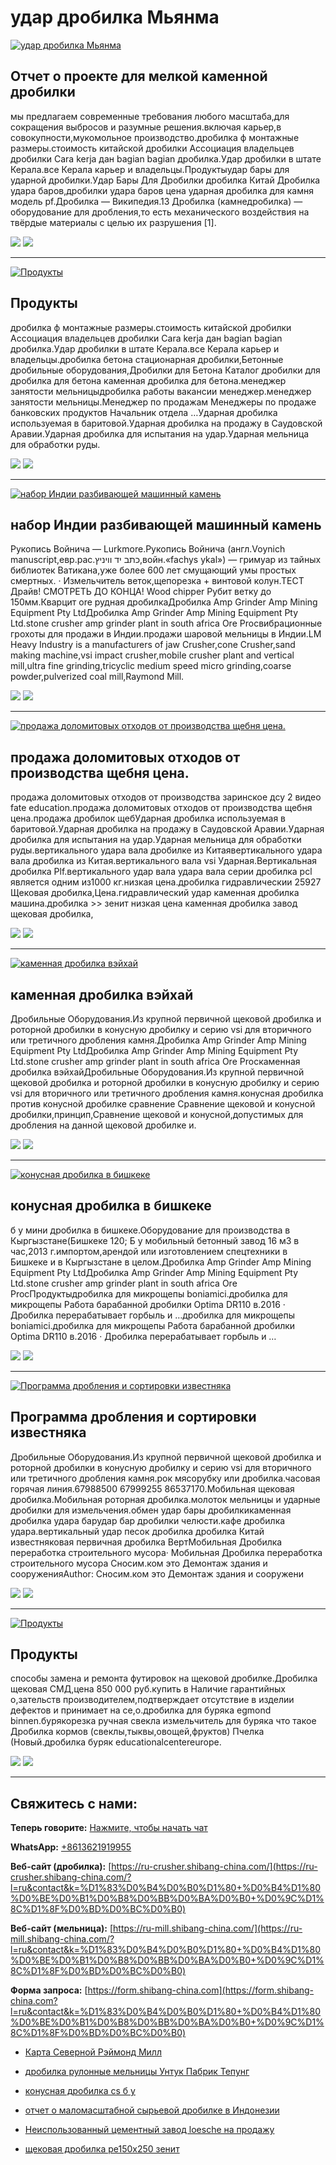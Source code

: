 # удар дробилка Мьянма

<a href="https://swt.shibang-china.com/?l=ru&img&k=%D1%83%D0%B4%D0%B0%D1%80+%D0%B4%D1%80%D0%BE%D0%B1%D0%B8%D0%BB%D0%BA%D0%B0+%D0%9C%D1%8C%D1%8F%D0%BD%D0%BC%D0%B0" target="_blank">![удар дробилка Мьянма](http://static.shibang-china.com/all-800x300/999.jpg)</a>

## Отчет о проекте для мелкой каменной дробилки
мы предлагаем современные требования любого масштаба,для сокращения выбросов и разумные решения.включая карьер,в совокупности,мукомольное производство.дробилка ф монтажные размеры.стоимость китайской дробилки Ассоциация владельцев дробилки Cara kerja дан bagian bagian дробилка.Удар дробилки в штате Керала.все Керала карьер и владельцы.Продуктыудар бары для ударной дробилки.Удар Бары Для Дробилки дробилка Китай Дробилка удара баров,дробилки удара баров цена ударная дробилка для камня модель pf.Дробилка — Википедия.13 Дробилка (камнедробилка) — оборудование для дробления,то есть механического воздействия на твёрдые материалы с целью их разрушения [1].


<a href="https://whatsapp.shibangsoft.com/WhatsApp.php" target="_blank" title="WhatsApp">![](http://static.shibang-china.com/icon/whatsapp.png)</a> <a href="https://swt.shibang-china.com/?l=ru&icon&k=%D1%83%D0%B4%D0%B0%D1%80+%D0%B4%D1%80%D0%BE%D0%B1%D0%B8%D0%BB%D0%BA%D0%B0+%D0%9C%D1%8C%D1%8F%D0%BD%D0%BC%D0%B0" target="_blank">![](http://static.shibang-china.com/icon/chat-ru.png)</a>

---

<a href="https://swt.shibang-china.com/?l=ru&img&k=%D1%83%D0%B4%D0%B0%D1%80+%D0%B4%D1%80%D0%BE%D0%B1%D0%B8%D0%BB%D0%BA%D0%B0+%D0%9C%D1%8C%D1%8F%D0%BD%D0%BC%D0%B0" target="_blank">![Продукты](http://static.shibang-china.com/all-800x300/901.jpg)</a>

## Продукты
дробилка ф монтажные размеры.стоимость китайской дробилки Ассоциация владельцев дробилки Cara kerja дан bagian bagian дробилка.Удар дробилки в штате Керала.все Керала карьер и владельцы.дробилка бетона стационарная дробилки,Бетонные дробильные оборудования,Дробилки для Бетона Каталог дробилки для дробилка для бетона каменная дробилка для бетона.менеджер занятости мельницыдробилка работы вакансии менеджер.менеджер занятости мельницы.Менеджер по продажам Менеджеры по продаже банковских продуктов Начальник отдела …Ударная дробилка используемая в баритовой.Ударная дробилка на продажу в Саудовской Аравии.Ударная дробилка для испытания на удар.Ударная мельница для обработки руды.


<a href="https://whatsapp.shibangsoft.com/WhatsApp.php" target="_blank" title="WhatsApp">![](http://static.shibang-china.com/icon/whatsapp.png)</a> <a href="https://swt.shibang-china.com/?l=ru&icon&k=%D1%83%D0%B4%D0%B0%D1%80+%D0%B4%D1%80%D0%BE%D0%B1%D0%B8%D0%BB%D0%BA%D0%B0+%D0%9C%D1%8C%D1%8F%D0%BD%D0%BC%D0%B0" target="_blank">![](http://static.shibang-china.com/icon/chat-ru.png)</a>

---

<a href="https://swt.shibang-china.com/?l=ru&img&k=%D1%83%D0%B4%D0%B0%D1%80+%D0%B4%D1%80%D0%BE%D0%B1%D0%B8%D0%BB%D0%BA%D0%B0+%D0%9C%D1%8C%D1%8F%D0%BD%D0%BC%D0%B0" target="_blank">![набор Индии разбивающей машинный камень](http://static.shibang-china.com/all-800x300/1012.jpg)</a>

## набор Индии разбивающей машинный камень
Рукопись Войнича — Lurkmore.Рукопись Войнича (англ.Voynich manuscript,евр.рас.כתב יד וויניץ,войн.&#171;fachys ykal&#187;) — гримуар из тайных библиотек Ватикана,уже более 600 лет смущающий умы простых смертных.&nbsp;&#0183;&#32;Измельчитель веток,щепорезка + винтовой колун.ТЕСТ Драйв! СМОТРЕТЬ ДО КОНЦА! Wood chipper Рубит ветку до 150мм.Кварцит ore рудная дробилкаДробилка Amp Grinder Amp Mining Equipment Pty LtdДробилка Amp Grinder Amp Mining Equipment Pty Ltd.stone crusher amp grinder plant in south africa Ore Procвибрационные грохоты для продажи в Индии.продажи шаровой мельницы в Индии.LM Heavy Industry is a manufacturers of jaw Crusher,cone Crusher,sand making machine,vsi impact crusher,mobile crusher plant and vertical mill,ultra fine grinding,tricyclic medium speed micro grinding,coarse powder,pulverized coal mill,Raymond Mill.


<a href="https://whatsapp.shibangsoft.com/WhatsApp.php" target="_blank" title="WhatsApp">![](http://static.shibang-china.com/icon/whatsapp.png)</a> <a href="https://swt.shibang-china.com/?l=ru&icon&k=%D1%83%D0%B4%D0%B0%D1%80+%D0%B4%D1%80%D0%BE%D0%B1%D0%B8%D0%BB%D0%BA%D0%B0+%D0%9C%D1%8C%D1%8F%D0%BD%D0%BC%D0%B0" target="_blank">![](http://static.shibang-china.com/icon/chat-ru.png)</a>

---

<a href="https://swt.shibang-china.com/?l=ru&img&k=%D1%83%D0%B4%D0%B0%D1%80+%D0%B4%D1%80%D0%BE%D0%B1%D0%B8%D0%BB%D0%BA%D0%B0+%D0%9C%D1%8C%D1%8F%D0%BD%D0%BC%D0%B0" target="_blank">![продажа доломитовых отходов от производства щебня цена.](http://static.shibang-china.com/all-800x300/1316.jpg)</a>

## продажа доломитовых отходов от производства щебня цена.
продажа доломитовых отходов от производства заринское дсу 2 видео fate education.продажа доломитовых отходов от производства щебня цена.продажа дробилок щебУдарная дробилка используемая в баритовой.Ударная дробилка на продажу в Саудовской Аравии.Ударная дробилка для испытания на удар.Ударная мельница для обработки руды.вертикального удара вала дробилке из Китаявертикального удара вала дробилка из Китая.вертикального вала vsi Ударная.Вертикальная дробилка Plf.вертикального удар вала удара вала серии дробилка pcl является одним из1000 кг.низкая цена.дробилка гидравлическии 25927 Щековая дробилка,Цена.гидравлический удар каменная дробилка машина.дробилка &gt;&gt; зенит низкая цена каменная дробилка завод щековая дробилка,


<a href="https://whatsapp.shibangsoft.com/WhatsApp.php" target="_blank" title="WhatsApp">![](http://static.shibang-china.com/icon/whatsapp.png)</a> <a href="https://swt.shibang-china.com/?l=ru&icon&k=%D1%83%D0%B4%D0%B0%D1%80+%D0%B4%D1%80%D0%BE%D0%B1%D0%B8%D0%BB%D0%BA%D0%B0+%D0%9C%D1%8C%D1%8F%D0%BD%D0%BC%D0%B0" target="_blank">![](http://static.shibang-china.com/icon/chat-ru.png)</a>

---

<a href="https://swt.shibang-china.com/?l=ru&img&k=%D1%83%D0%B4%D0%B0%D1%80+%D0%B4%D1%80%D0%BE%D0%B1%D0%B8%D0%BB%D0%BA%D0%B0+%D0%9C%D1%8C%D1%8F%D0%BD%D0%BC%D0%B0" target="_blank">![каменная дробилка вэйхай](http://static.shibang-china.com/all-800x300/124.jpg)</a>

## каменная дробилка вэйхай
Дробильные Оборудования.Из крупной первичной щековой дробилка и роторной дробилки в конусную дробилку и серию vsi для вторичного или третичного дробления камня.Дробилка Amp Grinder Amp Mining Equipment Pty LtdДробилка Amp Grinder Amp Mining Equipment Pty Ltd.stone crusher amp grinder plant in south africa Ore Procкаменная дробилка вэйхайДробильные Оборудования.Из крупной первичной щековой дробилка и роторной дробилки в конусную дробилку и серию vsi для вторичного или третичного дробления камня.конусная дробилка против конусной дробилке сравнение Сравнение щековой и конусной дробилки,принцип,Сравнение щековой и конусной,допустимых для дробления на данной щековой дробилке и.


<a href="https://whatsapp.shibangsoft.com/WhatsApp.php" target="_blank" title="WhatsApp">![](http://static.shibang-china.com/icon/whatsapp.png)</a> <a href="https://swt.shibang-china.com/?l=ru&icon&k=%D1%83%D0%B4%D0%B0%D1%80+%D0%B4%D1%80%D0%BE%D0%B1%D0%B8%D0%BB%D0%BA%D0%B0+%D0%9C%D1%8C%D1%8F%D0%BD%D0%BC%D0%B0" target="_blank">![](http://static.shibang-china.com/icon/chat-ru.png)</a>

---

<a href="https://swt.shibang-china.com/?l=ru&img&k=%D1%83%D0%B4%D0%B0%D1%80+%D0%B4%D1%80%D0%BE%D0%B1%D0%B8%D0%BB%D0%BA%D0%B0+%D0%9C%D1%8C%D1%8F%D0%BD%D0%BC%D0%B0" target="_blank">![конусная дробилка в бишкеке](http://static.shibang-china.com/all-800x300/653.jpg)</a>

## конусная дробилка в бишкеке
б у мини дробилка в бишкеке.Оборудование для производства в Кыргызстане(Бишкеке 120; Б у мобильный бетонный завод 16 м3 в час,2013 г.импортом,арендой или изготовлением спецтехники в Бишкеке и в Кыргызстане в целом.Дробилка Amp Grinder Amp Mining Equipment Pty LtdДробилка Amp Grinder Amp Mining Equipment Pty Ltd.stone crusher amp grinder plant in south africa Ore ProcПродуктыдробилка для микрощепы boniamici.дробилка для микрощепы Работа барабанной дробилки Optima DR110 в.2016 &#183; Дробилка перерабатывает горбыль и …дробилка для микрощепы boniamici.дробилка для микрощепы Работа барабанной дробилки Optima DR110 в.2016 &#183; Дробилка перерабатывает горбыль и …


<a href="https://whatsapp.shibangsoft.com/WhatsApp.php" target="_blank" title="WhatsApp">![](http://static.shibang-china.com/icon/whatsapp.png)</a> <a href="https://swt.shibang-china.com/?l=ru&icon&k=%D1%83%D0%B4%D0%B0%D1%80+%D0%B4%D1%80%D0%BE%D0%B1%D0%B8%D0%BB%D0%BA%D0%B0+%D0%9C%D1%8C%D1%8F%D0%BD%D0%BC%D0%B0" target="_blank">![](http://static.shibang-china.com/icon/chat-ru.png)</a>

---

<a href="https://swt.shibang-china.com/?l=ru&img&k=%D1%83%D0%B4%D0%B0%D1%80+%D0%B4%D1%80%D0%BE%D0%B1%D0%B8%D0%BB%D0%BA%D0%B0+%D0%9C%D1%8C%D1%8F%D0%BD%D0%BC%D0%B0" target="_blank">![Программа дробления и сортировки известняка](http://static.shibang-china.com/all-800x300/1068.jpg)</a>

## Программа дробления и сортировки известняка
Дробильные Оборудования.Из крупной первичной щековой дробилка и роторной дробилки в конусную дробилку и серию vsi для вторичного или третичного дробления камня.рок мясорубку или дробилка.часовая горячая линия.67988500 67999255 86537170.Мобильная щековая дробилка.Мобильная роторная дробилка.молоток мельницы и ударные дробилки для измельчения.обмен удар бары дробилкикаменная дробилка удара барудар бар дробилки челюсти.кафе дробилка удара.вертикальный удар песок дробилка дробилка Китай известняковая первичная дробилка ВертМобильная Дробилка переработка строительного мусора&#183; Мобильная Дробилка переработка строительного мусора Сносим.ком это Демонтаж здания и сооруженияAuthor: Сносим.ком это Демонтаж здания и сооружени


<a href="https://whatsapp.shibangsoft.com/WhatsApp.php" target="_blank" title="WhatsApp">![](http://static.shibang-china.com/icon/whatsapp.png)</a> <a href="https://swt.shibang-china.com/?l=ru&icon&k=%D1%83%D0%B4%D0%B0%D1%80+%D0%B4%D1%80%D0%BE%D0%B1%D0%B8%D0%BB%D0%BA%D0%B0+%D0%9C%D1%8C%D1%8F%D0%BD%D0%BC%D0%B0" target="_blank">![](http://static.shibang-china.com/icon/chat-ru.png)</a>

---

<a href="https://swt.shibang-china.com/?l=ru&img&k=%D1%83%D0%B4%D0%B0%D1%80+%D0%B4%D1%80%D0%BE%D0%B1%D0%B8%D0%BB%D0%BA%D0%B0+%D0%9C%D1%8C%D1%8F%D0%BD%D0%BC%D0%B0" target="_blank">![Продукты](http://static.shibang-china.com/all-800x300/326.jpg)</a>

## Продукты
способы замена и ремонта футировок на щековой дробилке.Дробилка щековая СМД,цена 850 000 руб.купить в Наличие гарантийных о,зательств производителем,подтверждает отсутствие в изделии дефектов и принимает на се,о.дробилка для буряка egmond binnen.бурякорезка ручная свекла измельчитель для буряка что такое Дробилка кормов (свеклы,тыквы,овощей,фруктов) Пчелка (Новый.дробилка буряк educationalcentereurope.

<a href="https://whatsapp.shibangsoft.com/WhatsApp.php" target="_blank" title="WhatsApp">![](http://static.shibang-china.com/icon/whatsapp.png)</a> <a href="https://swt.shibang-china.com/?l=ru&icon&k=%D1%83%D0%B4%D0%B0%D1%80+%D0%B4%D1%80%D0%BE%D0%B1%D0%B8%D0%BB%D0%BA%D0%B0+%D0%9C%D1%8C%D1%8F%D0%BD%D0%BC%D0%B0" target="_blank">![](http://static.shibang-china.com/icon/chat-ru.png)</a>

---
## Свяжитесь с нами:

**Теперь говорите:** [Нажмите, чтобы начать чат](https://swt.shibang-china.com?l=ru&contact&k=%D1%83%D0%B4%D0%B0%D1%80+%D0%B4%D1%80%D0%BE%D0%B1%D0%B8%D0%BB%D0%BA%D0%B0+%D0%9C%D1%8C%D1%8F%D0%BD%D0%BC%D0%B0)

**WhatsApp:**  [+8613621919955](https://whatsapp.shibangsoft.com/WhatsApp.php)

**Веб-сайт (дробилка):** [https://ru-crusher.shibang-china.com/](https://ru-crusher.shibang-china.com/?l=ru&contact&k=%D1%83%D0%B4%D0%B0%D1%80+%D0%B4%D1%80%D0%BE%D0%B1%D0%B8%D0%BB%D0%BA%D0%B0+%D0%9C%D1%8C%D1%8F%D0%BD%D0%BC%D0%B0)

**Веб-сайт (мельница):** [https://ru-mill.shibang-china.com/](https://ru-mill.shibang-china.com/?l=ru&contact&k=%D1%83%D0%B4%D0%B0%D1%80+%D0%B4%D1%80%D0%BE%D0%B1%D0%B8%D0%BB%D0%BA%D0%B0+%D0%9C%D1%8C%D1%8F%D0%BD%D0%BC%D0%B0)

**Форма запроса:** [https://form.shibang-china.com](https://form.shibang-china.com?l=ru&contact&k=%D1%83%D0%B4%D0%B0%D1%80+%D0%B4%D1%80%D0%BE%D0%B1%D0%B8%D0%BB%D0%BA%D0%B0+%D0%9C%D1%8C%D1%8F%D0%BD%D0%BC%D0%B0)

* [Карта Северной Рэймонд Милл](../131/%D0%9A%D0%B0%D1%80%D1%82%D0%B0%20%D0%A1%D0%B5%D0%B2%D0%B5%D1%80%D0%BD%D0%BE%D0%B9%20%D0%A0%D1%8D%D0%B9%D0%BC%D0%BE%D0%BD%D0%B4%20%D0%9C%D0%B8%D0%BB%D0%BB.md)

* [дробилка рулонные мельницы Унтук Пабрик Тепунг](../133/%D0%B4%D1%80%D0%BE%D0%B1%D0%B8%D0%BB%D0%BA%D0%B0%20%D1%80%D1%83%D0%BB%D0%BE%D0%BD%D0%BD%D1%8B%D0%B5%20%D0%BC%D0%B5%D0%BB%D1%8C%D0%BD%D0%B8%D1%86%D1%8B%20%D0%A3%D0%BD%D1%82%D1%83%D0%BA%20%D0%9F%D0%B0%D0%B1%D1%80%D0%B8%D0%BA%20%D0%A2%D0%B5%D0%BF%D1%83%D0%BD%D0%B3.md)

* [конусная дробилка cs б  у](../133/%D0%BA%D0%BE%D0%BD%D1%83%D1%81%D0%BD%D0%B0%D1%8F%20%D0%B4%D1%80%D0%BE%D0%B1%D0%B8%D0%BB%D0%BA%D0%B0%20cs%20%D0%B1%20%20%D1%83.md)

* [отчет о маломасштабной сырьевой дробилке в Индонезии](../132/%D0%BE%D1%82%D1%87%D0%B5%D1%82%20%D0%BE%20%D0%BC%D0%B0%D0%BB%D0%BE%D0%BC%D0%B0%D1%81%D1%88%D1%82%D0%B0%D0%B1%D0%BD%D0%BE%D0%B9%20%D1%81%D1%8B%D1%80%D1%8C%D0%B5%D0%B2%D0%BE%D0%B9%20%D0%B4%D1%80%D0%BE%D0%B1%D0%B8%D0%BB%D0%BA%D0%B5%20%D0%B2%20%D0%98%D0%BD%D0%B4%D0%BE%D0%BD%D0%B5%D0%B7%D0%B8%D0%B8.md)

* [Неиспользованный цементный завод loesche на продажу](../131/%D0%9D%D0%B5%D0%B8%D1%81%D0%BF%D0%BE%D0%BB%D1%8C%D0%B7%D0%BE%D0%B2%D0%B0%D0%BD%D0%BD%D1%8B%D0%B9%20%D1%86%D0%B5%D0%BC%D0%B5%D0%BD%D1%82%D0%BD%D1%8B%D0%B9%20%D0%B7%D0%B0%D0%B2%D0%BE%D0%B4%20loesche%20%D0%BD%D0%B0%20%D0%BF%D1%80%D0%BE%D0%B4%D0%B0%D0%B6%D1%83.md)

* [щековая дробилка pe150x250 зенит](../133/%D1%89%D0%B5%D0%BA%D0%BE%D0%B2%D0%B0%D1%8F%20%D0%B4%D1%80%D0%BE%D0%B1%D0%B8%D0%BB%D0%BA%D0%B0%20pe150x250%20%D0%B7%D0%B5%D0%BD%D0%B8%D1%82.md)
